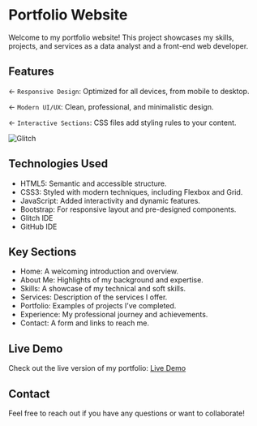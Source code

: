 # Portfolio Website

Welcome to my portfolio website! This project showcases my skills, projects, and services as a data analyst and a front-end web developer.

## Features

← `Responsive Design`: Optimized for all devices, from mobile to desktop.

← `Modern UI/UX`: Clean, professional, and minimalistic design.

← `Interactive Sections`: CSS files add styling rules to your content.

![Glitch](https://cdn.glitch.com/a9975ea6-8949-4bab-addb-8a95021dc2da%2FLogo_Color.svg?v=1602781328576)

## Technologies Used

- HTML5: Semantic and accessible structure.
- CSS3: Styled with modern techniques, including Flexbox and Grid.
- JavaScript: Added interactivity and dynamic features.
- Bootstrap: For responsive layout and pre-designed components.
- Glitch IDE
- GitHub IDE

## Key Sections

- Home: A welcoming introduction and overview.
- About Me: Highlights of my background and expertise.
- Skills: A showcase of my technical and soft skills.
- Services: Description of the services I offer.
- Portfolio: Examples of projects I’ve completed.
- Experience: My professional journey and achievements.
- Contact: A form and links to reach me.

## Live Demo

Check out the live version of my portfolio: [Live Demo](https://mattyf.glitch.me)

## Contact

Feel free to reach out if you have any questions or want to collaborate!
